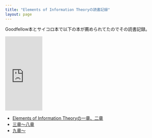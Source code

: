 ```yaml
---
title: "Elements of Information Theoryの読書記録"
layout: page	
---
```


Goodfellow本とサイコロ本で以下の本が薦められてたのでその読書記録。

<iframe style="width:120px;height:240px;" marginwidth="0" marginheight="0" scrolling="no" frameborder="0" src="https://rcm-fe.amazon-adsystem.com/e/cm?ref=qf_sp_asin_til&t=karino203-22&m=amazon&o=9&p=8&l=as1&IS1=1&detail=1&asins=B00HLG9ISQ&bc1=ffffff&lt1=_top&fc1=333333&lc1=0066c0&bg1=ffffff&f=ifr"> </iframe>

- [Elements of Information Theoryの一章、二章](https://karino2.github.io/2019/01/31/115955.html)
- [三章〜八章](https://karino2.github.io/2019/02/10/144121.html)
- [九章〜](https://karino2.github.io/2019/03/07/114649.html)

